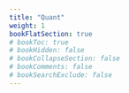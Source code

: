 ```yaml
---
title: "Quant"
weight: 1
bookFlatSection: true
# bookToc: true
# bookHidden: false
# bookCollapseSection: false
# bookComments: false
# bookSearchExclude: false
---
```


